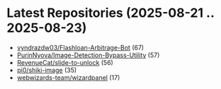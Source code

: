 # Latest Repositories (2025-08-21 .. 2025-08-23)

- [vyndrazdw03/Flashloan-Arbitrage-Bot](https://github.com/vyndrazdw03/Flashloan-Arbitrage-Bot) (67)
- [PurinNyova/Image-Detection-Bypass-Utility](https://github.com/PurinNyova/Image-Detection-Bypass-Utility) (57)
- [RevenueCat/slide-to-unlock](https://github.com/RevenueCat/slide-to-unlock) (56)
- [pi0/shiki-image](https://github.com/pi0/shiki-image) (35)
- [webwizards-team/wizardpanel](https://github.com/webwizards-team/wizardpanel) (17)
